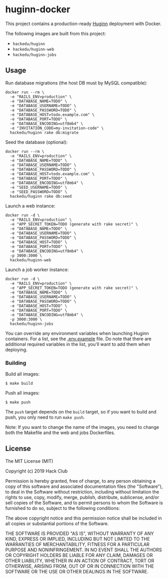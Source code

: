 # huginn-docker

This project contains a production-ready
[Huginn](https://github.com/cantino/huginn) deployment with Docker.

The following images are built from this project:

* `hackedu/huginn`
* `hackedu/huginn-web`
* `hackedu/huginn-jobs`

## Usage

Run database migrations (the host DB must by MySQL compatible):

    docker run --rm \
      -e "RAILS_ENV=production" \
      -e "DATABASE_NAME=TODO" \
      -e "DATABASE_USERNAME=TODO" \
      -e "DATABASE_PASSWORD=TODO" \
      -e "DATABASE_HOST=todo.example.com" \
      -e "DATABASE_PORT=TODO" \
      -e "DATABASE_ENCODING=utf8mb4" \
      -e "INVITATION_CODE=my-invitation-code" \
      hackedu/huginn rake db:migrate

Seed the database (optional):

    docker run --rm \
      -e "RAILS_ENV=production" \
      -e "DATABASE_NAME=TODO" \
      -e "DATABASE_USERNAME=TODO" \
      -e "DATABASE_PASSWORD=TODO" \
      -e "DATABASE_HOST=todo.example.com" \
      -e "DATABASE_PORT=TODO" \
      -e "DATABASE_ENCODING=utf8mb4" \
      -e "SEED_USERNAME=TODO" \
      -e "SEED_PASSWORD=TODO" \
      hackedu/huginn rake db:seed

Launch a web instance:

    docker run -d \
      -e "RAILS_ENV=production" \
      -e "APP_SECRET_TOKEN=TODO (generate with rake secret)" \
      -e "DATABASE_NAME=TODO" \
      -e "DATABASE_USERNAME=TODO" \
      -e "DATABASE_PASSWORD=TODO" \
      -e "DATABASE_HOST=TODO" \
      -e "DATABASE_PORT=TODO" \
      -e "DATABASE_ENCODING=utf8mb4" \
      -p 3000:3000 \
      hackedu/huginn-web

Launch a job worker instance:

    docker run -d \
      -e "RAILS_ENV=production" \
      -e "APP_SECRET_TOKEN=TODO (generate with rake secret)" \
      -e "DATABASE_NAME=TODO" \
      -e "DATABASE_USERNAME=TODO" \
      -e "DATABASE_PASSWORD=TODO" \
      -e "DATABASE_HOST=TODO" \
      -e "DATABASE_PORT=TODO" \
      -e "DATABASE_ENCODING=utf8mb4" \
      -p 3000:3000 \
      hackedu/huginn-jobs

You can override any environment variables when launching Huginn containers.
For a list, see the
[.env.example](https://github.com/cantino/huginn/blob/master/.env.example)
file. Do note that there are additional required variables in the list, you'll
want to add them when deploying.

### Building

Build all images:

    $ make build

Push all images:

    $ make push

The `push` target depends on the `build` target, so if you want to build and
push, you only need to run `make push`.

Note: If you want to change the name of the images, you need to change both the
Makefile and the web and jobs Dockerfiles.

## License

The MIT License (MIT)

Copyright (c) 2019 Hack Club

Permission is hereby granted, free of charge, to any person obtaining a copy of
this software and associated documentation files (the "Software"), to deal in
the Software without restriction, including without limitation the rights to
use, copy, modify, merge, publish, distribute, sublicense, and/or sell copies
of the Software, and to permit persons to whom the Software is furnished to do
so, subject to the following conditions:

The above copyright notice and this permission notice shall be included in all
copies or substantial portions of the Software.

THE SOFTWARE IS PROVIDED "AS IS", WITHOUT WARRANTY OF ANY KIND, EXPRESS OR
IMPLIED, INCLUDING BUT NOT LIMITED TO THE WARRANTIES OF MERCHANTABILITY,
FITNESS FOR A PARTICULAR PURPOSE AND NONINFRINGEMENT. IN NO EVENT SHALL THE
AUTHORS OR COPYRIGHT HOLDERS BE LIABLE FOR ANY CLAIM, DAMAGES OR OTHER
LIABILITY, WHETHER IN AN ACTION OF CONTRACT, TORT OR OTHERWISE, ARISING FROM,
OUT OF OR IN CONNECTION WITH THE SOFTWARE OR THE USE OR OTHER DEALINGS IN THE
SOFTWARE.
